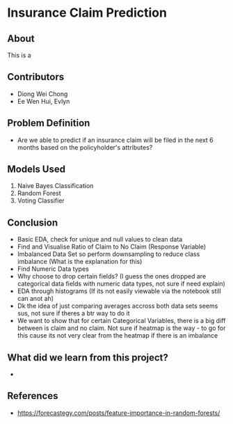 # Insurance Claim Prediction

## About

This is a 

  
## Contributors
- Diong Wei Chong
- Ee Wen Hui, Evlyn

## Problem Definition

- Are we able to predict if an insurance claim will be filed in the next 6 months based on the policyholder's attributes?


## Models Used

1. Naive Bayes Classification
2. Random Forest
3. Voting Classifier

## Conclusion

- Basic EDA, check for unique and null values to clean data 
- Find and Visualise Ratio of Claim to No Claim (Response Variable)
- Imbalanced Data Set so perform downsampling to reduce class imbalance (What is the explanation for this) 
- Find Numeric Data types 
- Why choose to drop certain fields? (I guess the ones dropped are categorical data fields with numeric data types, not sure if need explain)
- EDA through histograms (If its not easily viewable via the notebook still can anot ah) 
- Dk the idea of just comparing averages accross both data sets seems sus, not sure if theres a btr way to do it
- We want to show that for certain Categorical Variables, there is a big diff between is claim and no claim. Not sure if heatmap is the way - to go for this cause its not very clear from the heatmap if there is an imbalance

## What did we learn from this project?

- 
## References

- https://forecastegy.com/posts/feature-importance-in-random-forests/

